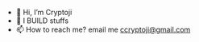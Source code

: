 - 👋 Hi, I’m Cryptoji
- 🌱 I BUILD stuffs
- 📫 How to reach me? email me ccryptoji@gmail.com

<!---
JaypeeB-Ph/JaypeeB-Ph is a ✨ special ✨ repository because its `README.md` (this file) appears on your GitHub profile.
You can click the Preview link to take a look at your changes.
--->
